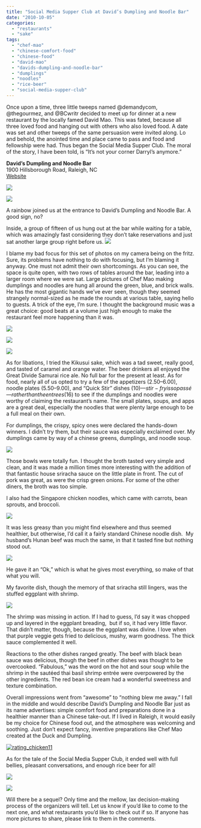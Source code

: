 ```yaml
---
title: "Social Media Supper Club at David’s Dumpling and Noodle Bar"
date: "2010-10-05"
categories:
  - "restaurants"
  - "sake"
tags:
  - "chef-mao"
  - "chinese-comfort-food"
  - "chinese-food"
  - "david-mao"
  - "davids-dumpling-and-noodle-bar"
  - "dumplings"
  - "noodles"
  - "rice-beer"
  - "social-media-supper-club"
---
```


Once upon a time, three little tweeps named @demandycom, @thegourmez, and @BCwritr decided to meet up for dinner at a new restaurant by the locally famed David Mao. This was fated, because all three loved food and hanging out with others who also loved food. A date was set and other tweeps of the same persuasion were invited along. Lo and behold, the anointed time and place came to pass and food and fellowship were had. Thus began the Social Media Supper Club. The moral of the story, I have been told, is “It’s not your corner Darryl’s anymore.”

**David’s Dumpling and Noodle Bar**\
1900 Hillsborough Road, Raleigh, NC\
[Website](http://www.ddandnb.com/)

![](https://thegourmez-wpmedia.s3.amazonaws.com/2024/07/davidsdumplings01.jpg)

![](https://thegourmez-wpmedia.s3.amazonaws.com/2024/07/davidsdumplings02.jpg)

A rainbow joined us at the entrance to David’s Dumpling and Noodle Bar. A good sign, no?

Inside, a group of fifteen of us hung out at the bar while waiting for a table, which was amazingly fast considering they don’t take reservations and just sat another large group right before us. ![](http://www.thegourmez.com/gourmez/photos/davidsdumplings03.jpg)

I blame my bad focus for this set of photos on my camera being on the fritz. Sure, its problems have nothing to do with focusing, but I’m blaming it anyway. One must not admit their own shortcomings. As you can see, the space is quite open, with two rows of tables around the bar, leading into a larger room where we were sat. Large pictures of Chef Mao making dumplings and noodles are hung all around the green, blue, and brick walls. He has the most gigantic hands we’ve ever seen, though they seemed strangely normal-sized as he made the rounds at various table, saying hello to guests. A trick of the eye, I’m sure. I thought the background music was a great choice: good beats at a volume just high enough to make the restaurant feel more happening than it was.




<div class="caption">

![](http://www.thegourmez.com/gourmez/photos/davidsdumplings09.jpg)</div>





<div class="caption">

![](http://www.thegourmez.com/gourmez/photos/davidsdumplings05.jpg)</div>





<div class="caption">

![](http://www.thegourmez.com/gourmez/photos/davidsdumplings04.jpg)</div>


As for libations, I tried the Kikusui sake, which was a tad sweet, really good, and tasted of caramel and orange water. The beer drinkers all enjoyed the Great Divide Samurai rice ale. No full bar for the present at least. As for food, nearly all of us opted to try a few of the appetizers ($2.50–$6.00), noodle plates ($5.50–$9.00), and “Quick Stir” dishes ($10)—stir-fry is so passé—rather than the entrees ($16) to see if the dumplings and noodles were worthy of claiming the restaurant’s name. The small plates, soups, and apps are a great deal, especially the noodles that were plenty large enough to be a full meal on their own.

For dumplings, the crispy, spicy ones were declared the hands-down winners. I didn’t try them, but their sauce was especially exclaimed over. My dumplings came by way of a chinese greens, dumplings, and noodle soup.

![](http://www.thegourmez.com/gourmez/photos/davidsdumplings11.jpg)

Those bowls were totally fun. I thought the broth tasted very simple and clean, and it was made a million times more interesting with the addition of that fantastic house sriracha sauce on the little plate in front. The cut of pork was great, as were the crisp green onions. For some of the other diners, the broth was too simple.

I also had the Singapore chicken noodles, which came with carrots, bean sprouts, and broccoli.

![](http://www.thegourmez.com/gourmez/photos/davidsdumplings13.jpg)

It was less greasy than you might find elsewhere and thus seemed healthier, but otherwise, I’d call it a fairly standard Chinese noodle dish.  My husband’s Hunan beef was much the same, in that it tasted fine but nothing stood out.

![](http://www.thegourmez.com/gourmez/photos/davidsdumplings12.jpg)

He gave it an “Ok,” which is what he gives most everything, so make of that what you will.

My favorite dish, though the memory of that sriracha still lingers, was the stuffed eggplant with shrimp.

![](http://www.thegourmez.com/gourmez/photos/davidsdumplings10.jpg)

The shrimp was missing in action. If I had to guess, I’d say it was chopped up and layered in the eggplant breading,  but if so, it had very little flavor. That didn’t matter, though, because the eggplant was divine. I love when that purple veggie gets fried to delicious, mushy, warm goodness. The thick sauce complemented it well.

Reactions to the other dishes ranged greatly. The beef with black bean sauce was delicious, though the beef in other dishes was thought to be overcooked. “Fabulous,” was the word on the hot and sour soup while the shrimp in the sautéed thai basil shrimp entrée were overpowered by the other ingredients. The red bean ice cream had a wonderful sweetness and texture combination.

Overall impressions went from “awesome” to “nothing blew me away.” I fall in the middle and would describe David’s Dumpling and Noodle Bar just as its name advertises: simple comfort food and preparations done in a healthier manner than a Chinese take-out. If I lived in Raleigh, it would easily be my choice for Chinese food out, and the atmosphere was welcoming and soothing. Just don’t expect fancy, inventive preparations like Chef Mao created at the Duck and Dumpling.




<div class="caption">

[![](http://s3.amazonaws.com/thegourmez-wpmedia/2009/02/rating_chicken11.gif "rating_chicken11")](http://s3.amazonaws.com/thegourmez-wpmedia/2009/02/rating_chicken11.gif)</div>


As for the tale of the Social Media Supper Club, it ended well with full bellies, pleasant conversations, and enough rice beer for all!




<div class="caption">

![](http://www.thegourmez.com/gourmez/photos/davidsdumplings07.jpg)</div>





<div class="caption">

![](http://www.thegourmez.com/gourmez/photos/davidsdumplings06.jpg)</div>


Will there be a sequel? Only time and the mellow, lax decision-making process of the organizers will tell. Let us know if you’d like to come to the next one, and what restaurants you’d like to check out if so. If anyone has more pictures to share, please link to them in the comments.
